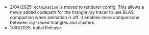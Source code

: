 * 2/04/2025: `doAnimation` is moved to renderer config. This allows a newly added codepath for the triangle ray tracer to use BLAS compaction when animation is off. It enables more comparisons between ray traced triangles and clusters.
* 1/30/2025: Initial Release